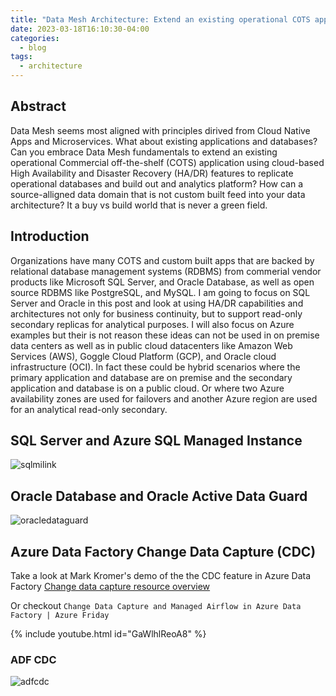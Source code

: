```yaml
---
title: "Data Mesh Architecture: Extend an existing operational COTS application using cloud-based HA/DR to build out an analytics platform"
date: 2023-03-18T16:10:30-04:00
categories:
  - blog
tags:
  - architecture
---
```


## Abstract

Data Mesh seems most aligned with principles dirived from Cloud Native Apps and Microservices. What about existing applications and databases?  Can you embrace Data Mesh fundamentals to extend an existing operational Commercial off-the-shelf (COTS) application using cloud-based High Availability and Disaster Recovery (HA/DR) features to replicate operational databases and build out and analytics platform?  How can a source-alligned data domain that is not custom built feed into your data architecture? It a buy vs build world that is never a green field.

## Introduction
Organizations have many COTS and custom built apps that are backed by relational database management systems (RDBMS) from commerial vendor products like Microsoft SQL Server, and Oracle Database, as well as open source RDBMS like PostgreSQL, and MySQL.  I am going to focus on SQL Server and Oracle in this post and look at using HA/DR capabilities and architectures not only for business continuity, but to support read-only secondary replicas for analytical purposes.  I will also focus on Azure examples but their is not reason these ideas can not be used in on premise data centers as well as in public cloud datacenters like Amazon Web Services (AWS), Goggle Cloud Platform (GCP), and Oracle cloud infrastructure (OCI).  In fact these could be hybrid scenarios where the primary application and database are on premise and the secondary application and database is on a public cloud.  Or where two Azure availability zones are used for failovers and another Azure region are used for an analytical read-only secondary.

## SQL Server and Azure SQL Managed Instance

![sqlmilink](https://phx02pap001files.storage.live.com/y4mgXmo4zvINHp-Ky9yHeRALox7emgiLDjgx1DfOspkS8YrjFS8YC_c85q4W8sr8DCeCkjRn1ojgSkX0pmWbE5JljuhoSylGzpfat45VrZEIrOUVFuhsAPtZgORQXxx4KNzpe52N60JmfDRhXNRtwA9yySN7ZNuADnyeWqIEWVZWjZJQ7IxcWOe8hfeJIL2ERCl?width=990&height=549&cropmode=none)


## Oracle Database and Oracle Active Data Guard

![oracledataguard](https://phx02pap001files.storage.live.com/y4mxi04-JfAMkyoSGfDBBg3thKdrrdT8rOso9AkMLzcxrEhzc4WE4zhG-HS0M1dCTMyRjR8oqMCPzfN8rAlZzTvFKK877EbjxuZUTvAsa8H5VOMC7JAtOLIDALj6uRUkdGTaeOshvlZf8V4o21vdRqzDv9Xq8JgdM2D5mjwsWGC8sNAmXK-ObySlR2bnmvXQ_6G?width=987&height=546&cropmode=none)

## Azure Data Factory Change Data Capture (CDC)

Take a look at Mark Kromer's demo of the the CDC feature in Azure Data Factory [Change data capture resource overview](https://learn.microsoft.com/en-us/azure/data-factory/concepts-change-data-capture-resource)

Or checkout `Change Data Capture and Managed Airflow in Azure Data Factory | Azure Friday`

{% include youtube.html id="GaWlhlReoA8" %}

### ADF CDC

![adfcdc](https://phx02pap001files.storage.live.com/y4mbh6lkungQGXWYB05oe5gjKvNltwNCcMkuTmQxGCc0G0RzYDWGmXDuj6-pvkjL-e7-S_h25cdpjw2dTQAd9c7ViimkuUN1qPS5h4-s_q-zkjrZQRHojzHVChJOdW4Nexu5ayU6LXSEsdu_IHjMcOvOdZhC5Q77s1-gmHS_Wciijqk9QlSBqrd-0p1oom_RkZL?width=1433&height=501&cropmode=none)

